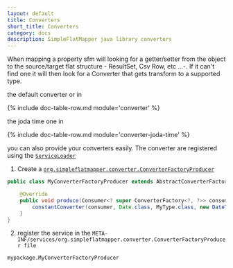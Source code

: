 ```yaml
---
layout: default
title: Converters
short_title: Converters
category: docs
description: SimpleFlatMapper java library converters
---
```


When mapping a property sfm will looking for a getter/setter from the object
to the source/target flat structure - ResultSet, Csv Row, etc ...-. If it can't find 
one it will then look for a Converter that gets transform to a supported type.

the default converter or in 

{% include doc-table-row.md module='converter' %}


the joda time one in 

{% include doc-table-row.md module='converter-joda-time' %}


you can also provide your converters easily. The converter are registered using the [`ServiceLoader`](https://docs.oracle.com/javase/8/docs/api/java/util/ServiceLoader.html)

1. Create a [`org.simpleflatmapper.converter.ConverterFactoryProducer`](http://static.javadoc.io/org.simpleflatmapper/sfm-converter/3.7/index.html?org/simpleflatmapper/converter/ConverterFactoryProducer.html)
```java
public class MyConverterFactoryProducer extends AbstractConverterFactoryProducer {

    @Override
    public void produce(Consumer<? super ConverterFactory<?, ?>> consumer) {
        constantConverter(consumer, Date.class, MyType.class, new DateToMyTypeConverter());
    }
}
```
2. register the service in the `META-INF/services/org.simpleflatmapper.converter.ConverterFactoryProducer file`
```
mypackage.MyConverterFactoryProducer
```